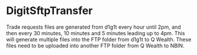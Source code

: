 # DigitSftpTransfer
Trade requests files are generated from d1g1t every hour until 2pm, and then every 30 minutes, 10 minutes and 5 minutes leading up to 4pm.       This will generate multiple files into the FTP folder from d1g1t to Q Wealth. These files need to be uploaded into another FTP folder from Q Wealth to NBIN.  

